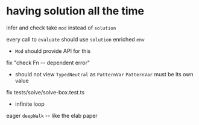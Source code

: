 # having solution all the time

infer and check take `mod` instead of `solution`

every call to `evaluate` should use `solution` enriched `env`

- `Mod` should provide API for this

fix "check Fn -- dependent error"

- should not view `TypedNeutral` as `PatternVar`
  `PatternVar` must be its own value

fix tests/solve/solve-box.test.ts

- infinite loop

eager `deepWalk` -- like the elab paper
